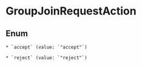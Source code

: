 
# GroupJoinRequestAction

## Enum


    * `accept` (value: `"accept"`)

    * `reject` (value: `"reject"`)




